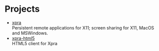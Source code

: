 # Projects

- [xpra](https://github.com/Xpra-org/xpra)
  <br/>Persistent remote applications for X11; screen sharing for X11, MacOS and MSWindows.
- [xpra-html5](https://github.com/Xpra-org/xpra-html5)
  <br/>HTML5 client for Xpra